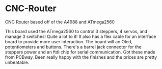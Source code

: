 # CNC-Router
CNC Router based off of the A4988 and ATmega2560


This board used the ATmega2560 to control 3 steppers, 4 servos, and manage 3 switches! Quite a lot to it! It also has a flex cable for an interface board to provide more user interaction. The board will an Oled, potentiometers and buttons. There's a barrel jack connector for the steppers power and an ftdi chip for serial communication. Got these made from PCBway. Been really happy with the finishes and the prices are pretty unbeatable.
